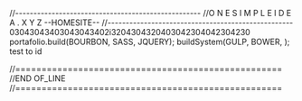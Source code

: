 //---------------------------------------------------
//O N E S I M P L E I D E A . X Y Z --HOMESITE--
//---------------------------------------------------
03043043403043043402i3204304320403042304042304230
portafolio.build(BOURBON, SASS, JQUERY);
buildSystem(GULP, BOWER, );
test  to id

//===================================================
//END OF_LINE
//===================================================
